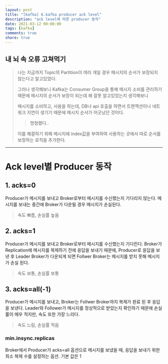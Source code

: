 ```yaml
---
layout: post
title: "[kafka] 6.kafka producer ack level"
description: "ack level에 따른 producer 동작"
date: 2021-03-12 00:00:00
tags: [kafka]
comments: true
share: true
---
```



## 내 뇌 속 오류 고쳐먹기

> 나는 지금까지 Topic의 Partition이 여러 개일 경우 메시지의 순서가 보장되지 않는다고 알고있었다.
>
> 그러나 생각해보니 Kafka는 Consumer Group을 통해 메시지 소비를 관리하기 때문에 메시지의 순서가 보장이 되는데 왜 잘못 알고있었는지 생각해보니 
>
> 메시지를 소비하고, 사용을 하는데, DB나 api 호출을 하면서 트랜잭션이나 네트워크 지연이 생기기 때문에 메시지 순서가 어긋났던 것이다.
>
> > 멍청했다..
>
> 이를 해결하기 위해 메시지에 index값을 부여하여 사용하는 곳에서 따로 순서를 보장하는 로직을 추가한다.




------

# Ack level별 Producer 동작

## 1. acks=0
Producer가 메시지를 보내고 Broker로부터 메시지를 수신했는지 기다리지 않는다.
메시지를 보내는 중간에 Broker가 다운될 경우 메시지가 손실된다.
> 속도 빠름, 손실률 높음

## 2. acks=1
Producer가 메시지를 보내고 Broker로부터 메시지를 수신했는지 기다린다.
Broker가 Replication에 메시지를 복제하기 전에 응답을 보내기 때문에, Producer로 응답을 보낸 후 Leader Broker가 다운되게 되면 Follwer Broker는 메시지를 받지 못해 메시지가 손실 된다.
> 속도 보통, 손실률 보통

## 3. acks=all(-1)
Producer가 메시지를 보내고, Broker는 Follwer Broker까지 복제가 완료 된 후 응답을 보낸다.
Leader와 Follower가 메시지를 정상적으로 받았는지 확인하기 때문에 손실률이 매우 적지만, 속도 또한 가장 느리다.
> 속도 느림, 손실률 적음

### **min.insync.replicas**
Broker에서 Producer가 acks=all 옵션으로 메시지를 보냈을 때, 응답을 보내기 위한 최소 복제 수를 설정하는 옵션.
기본 값은 1